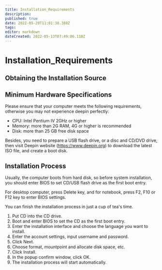 ```yaml
---
title: Installation_Requirements
description: 
published: true
date: 2022-05-20T11:01:38.388Z
tags: 
editor: markdown
dateCreated: 2022-05-13T07:49:06.118Z
---
```


# Installation_Requirements
## Obtaining the Installation Source

## Minimum Hardware Specifications

Please ensure that your computer meets the following requirements, otherwise you may not experience deepin perfectly:

- CPU: Intel Pentium IV 2GHz or higher
- Memory: more than 2G RAM, 4G or higher is recommended
- Disk: more than 25 GB free disk space

Besides, you need to prepare a USB flash drive, or a disc and CD/DVD drive, then visit Deepin website (https://www.deepin.org) to download the latest ISO file, and create a boot disk.

## Installation Process

Usually, the computer boots from hard disk, so before system installation, you should enter BIOS to set CD/USB flash drive as the first boot entry.

   For desktop computer, press Delete key, and for notebook, press F2, F10 or F12 key to enter BIOS settings.

You can finish the installation process in just a cup of tea's time.

1. Put CD into the CD drive.
2. Boot and enter BIOS to set the CD as the first boot entry.
3. Enter the installation interface and choose the language you want to install.
4. Enter the account settings, input username and password.
5. Click Next.
6. Choose format, mountpoint and allocate disk space, etc.
7. Click Install.
8. In the popup confirm window, click OK.
9. The installation process will start automatically.